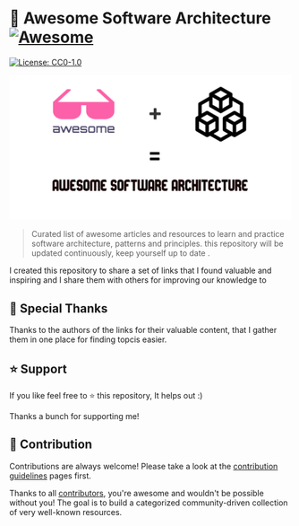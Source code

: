 # 🎨 Awesome Software Architecture [![Awesome](https://awesome.re/badge-flat2.svg)](https://awesome.re)

[![License: CC0-1.0](https://img.shields.io/badge/License-CC0%201.0-brightgreen.svg?style=flat-square)](http://creativecommons.org/publicdomain/zero/1.0/)

![](./banner.png)

> Curated list of awesome articles and resources to learn and practice software architecture, patterns and principles. this repository will be updated continuously, keep yourself up to date .

I created this repository to share a set of links that I found valuable and inspiring and I share them with others for improving our knowledge to

## 🙏 Special Thanks

Thanks to the authors of the links for their valuable content, that I gather them in one place for finding topcis easier.

## ⭐ Support 
If you like feel free to ⭐ this repository, It helps out :)

Thanks a bunch for supporting me!


## 🤝 Contribution
Contributions are always welcome! Please take a look at the [contribution guidelines](https://github.com/mehdihadeli/awesome-software-architecture/blob/main/contributing.md) pages first.

Thanks to all [contributors](https://github.com/mehdihadeli/awesome-software-architecture/graphs/contributors), you're awesome and wouldn't be possible without you! The goal is to build a categorized community-driven collection of very well-known resources.
